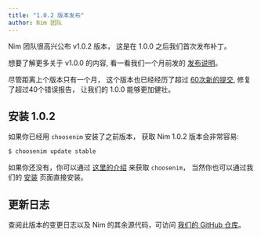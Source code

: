 ```yaml
---
title: "1.0.2 版本发布"
author: Nim 团队
---
```


Nim 团队很高兴公布 v1.0.2 版本，
这是在 1.0.0 之后我们首次发布补丁。

想要了解更多关于 v1.0.0 的内容, 
看一看我们一个月前发的
[发布说明](https://nim-lang.org/blog/2019/09/23/version-100-released.html)。

尽管距离上个版本只有一个月，
这个版本也已经经历了超过 [60次新的提交](https://github.com/nim-lang/Nim/compare/v1.0.0...v1.0.2),
修复了超过40个错误报告，
让我们的 1.0.0 能够更加健壮。

## 安装 1.0.2

如果你已经用 ``choosenim`` 安装了之前版本，
获取 Nim 1.0.2 版本会非常容易:

```bash
$ choosenim update stable
```

如果你还没有，你可以通过
[这里的介绍](https://github.com/dom96/choosenim)
来获取 ``choosenim``，
当然你也可以通过我们的
[安装](https://nim-cn.com/install.html) 页面直接安装。


## 更新日志

<div class="sidebarblock">
  <div class="content">
    <div class="paragraph">
      查阅此版本的变更日志以及 Nim 的其余源代码，可访问
    <a href="https://github.com/nim-lang/Nim/blob/devel/changelogs/changelog_1_0_2.md">我们的 GitHub 仓库</a>。
    </div>
  </div>
</div>
